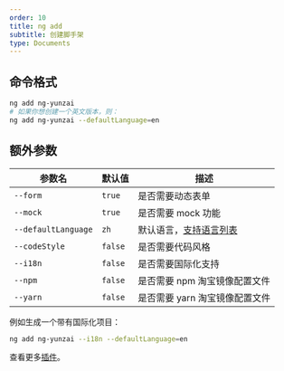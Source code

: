 ```yaml
---
order: 10
title: ng add
subtitle: 创建脚手架
type: Documents
---
```


## 命令格式

```bash
ng add ng-yunzai
# 如果你想创建一个英文版本，则：
ng add ng-yunzai --defaultLanguage=en
```

## 额外参数

| 参数名              | 默认值  | 描述                                                  |
| ------------------- | ------- | ----------------------------------------------------- |
| `--form`            | `true`  | 是否需要动态表单                                      |
| `--mock`            | `true`  | 是否需要 mock 功能                                    |
| `--defaultLanguage` | `zh`    | 默认语言，[支持语言列表](/cli/plugin/zh#支持语言列表) |
| `--codeStyle`       | `false` | 是否需要代码风格                                      |
| `--i18n`            | `false` | 是否需要国际化支持                                    |
| `--npm`             | `false` | 是否需要 npm 淘宝镜像配置文件                         |
| `--yarn`            | `false` | 是否需要 yarn 淘宝镜像配置文件                        |

例如生成一个带有国际化项目：

```bash
ng add ng-yunzai --i18n --defaultLanguage=en
```

查看更多[插件](/cli/plugin)。
